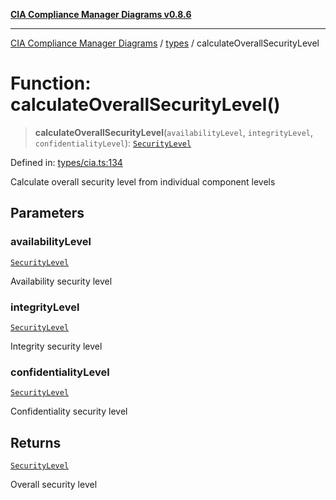 [**CIA Compliance Manager Diagrams v0.8.6**](../../README.md)

***

[CIA Compliance Manager Diagrams](../../modules.md) / [types](../README.md) / calculateOverallSecurityLevel

# Function: calculateOverallSecurityLevel()

> **calculateOverallSecurityLevel**(`availabilityLevel`, `integrityLevel`, `confidentialityLevel`): [`SecurityLevel`](../../index/type-aliases/SecurityLevel.md)

Defined in: [types/cia.ts:134](https://github.com/Hack23/cia-compliance-manager/blob/050a250237d6f621490781dbdf95155919f35aed/src/types/cia.ts#L134)

Calculate overall security level from individual component levels

## Parameters

### availabilityLevel

[`SecurityLevel`](../../index/type-aliases/SecurityLevel.md)

Availability security level

### integrityLevel

[`SecurityLevel`](../../index/type-aliases/SecurityLevel.md)

Integrity security level

### confidentialityLevel

[`SecurityLevel`](../../index/type-aliases/SecurityLevel.md)

Confidentiality security level

## Returns

[`SecurityLevel`](../../index/type-aliases/SecurityLevel.md)

Overall security level
